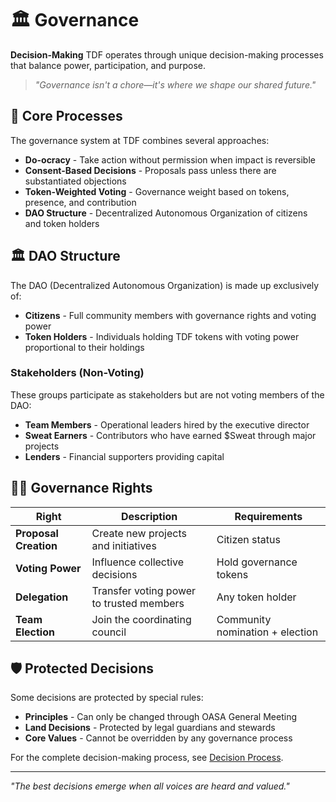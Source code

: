 # 🏛️ Governance

**Decision-Making** TDF operates through unique decision-making processes that balance power, participation, and purpose.

> *"Governance isn't a chore—it's where we shape our shared future."*

## 🔄 Core Processes

The governance system at TDF combines several approaches:

- **Do-ocracy** - Take action without permission when impact is reversible
- **Consent-Based Decisions** - Proposals pass unless there are substantiated objections
- **Token-Weighted Voting** - Governance weight based on tokens, presence, and contribution
- **DAO Structure** - Decentralized Autonomous Organization of citizens and token holders

## 🏛️ DAO Structure

The DAO (Decentralized Autonomous Organization) is made up exclusively of:
- **Citizens** - Full community members with governance rights and voting power
- **Token Holders** - Individuals holding TDF tokens with voting power proportional to their holdings

### Stakeholders (Non-Voting)
These groups participate as stakeholders but are not voting members of the DAO:
- **Team Members** - Operational leaders hired by the executive director
- **Sweat Earners** - Contributors who have earned $Sweat through major projects
- **Lenders** - Financial supporters providing capital

## 🧙‍♂️ Governance Rights

| Right                 | Description                             | Requirements                    |
| --------------------- | --------------------------------------- | ------------------------------- |
| **Proposal Creation** | Create new projects and initiatives     | Citizen status                  |
| **Voting Power**      | Influence collective decisions          | Hold governance tokens          |
| **Delegation**        | Transfer voting power to trusted members | Any token holder                |
| **Team Election**     | Join the coordinating council           | Community nomination + election |

## 🛡️ Protected Decisions

Some decisions are protected by special rules:

- **Principles** - Can only be changed through OASA General Meeting
- **Land Decisions** - Protected by legal guardians and stewards
- **Core Values** - Cannot be overridden by any governance process

For the complete decision-making process, see [Decision Process](decision_process.md).

---

*"The best decisions emerge when all voices are heard and valued."*
